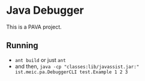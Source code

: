 # Java Debugger
This is a PAVA project.

## Running

+ ``` ant build ``` or just ``` ant ```
+ and then, ``` java -cp "classes:lib/javassist.jar:" ist.meic.pa.DebuggerCLI test.Example 1 2 3 ```

